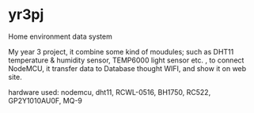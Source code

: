 # yr3pj
Home environment data system

   My year 3 project, it combine some kind of moudules; such as DHT11 temperature & humidity
   sensor, TEMP6000 light sensor etc. , to connect NodeMCU, it transfer data to Database 
   thought WIFI, and show it on web site. 
   
   hardware used: nodemcu, dht11, RCWL-0516, BH1750, RC522, GP2Y1010AU0F, MQ-9
   
  
